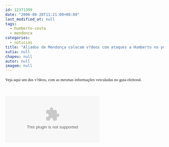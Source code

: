 ```yaml
---
id: 12371399
date: "2006-08-28T11:21:00+00:00"
last_modified_at: null
tags:
  - humberto-costa
  - mendonca
categories:
  - noticias
title: "Aliados de Mendonça colocam v?deos com ataques a Humberto no youtube.com"
sutia: null
chapeu: null
autor: null
imagem: null
---
```

<p><FONT size=2></p>
<p><P><FONT face=Verdana>Veja aqui um dos&nbsp;v?deos, com as mesmas informações veiculadas no guia eleitoral.</FONT></P></p>
<p><P>&nbsp;</P></FONT></p>
<p><OBJECT height=350 width=425><PARAM NAME=\"movie\" VALUE=\"https://www.youtube.com/v/lkZdEYt8FZU\"></p>
<p><embed src=\"https://www.youtube.com/v/lkZdEYt8FZU\" type=\"application/x-shockwave-flash\" width=\"425\" height=\"350\"></embed></OBJECT> </p>
